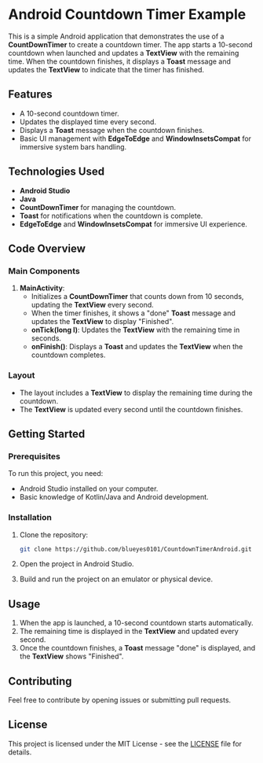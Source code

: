 # Android Countdown Timer Example

This is a simple Android application that demonstrates the use of a **CountDownTimer** to create a countdown timer. The app starts a 10-second countdown when launched and updates a **TextView** with the remaining time. When the countdown finishes, it displays a **Toast** message and updates the **TextView** to indicate that the timer has finished.

## Features
- A 10-second countdown timer.
- Updates the displayed time every second.
- Displays a **Toast** message when the countdown finishes.
- Basic UI management with **EdgeToEdge** and **WindowInsetsCompat** for immersive system bars handling.

## Technologies Used
- **Android Studio**
- **Java**
- **CountDownTimer** for managing the countdown.
- **Toast** for notifications when the countdown is complete.
- **EdgeToEdge** and **WindowInsetsCompat** for immersive UI experience.

## Code Overview

### Main Components
1. **MainActivity**:
   - Initializes a **CountDownTimer** that counts down from 10 seconds, updating the **TextView** every second.
   - When the timer finishes, it shows a "done" **Toast** message and updates the **TextView** to display "Finished".
   - **onTick(long l)**: Updates the **TextView** with the remaining time in seconds.
   - **onFinish()**: Displays a **Toast** and updates the **TextView** when the countdown completes.

### Layout
- The layout includes a **TextView** to display the remaining time during the countdown.
- The **TextView** is updated every second until the countdown finishes.

## Getting Started

### Prerequisites
To run this project, you need:
- Android Studio installed on your computer.
- Basic knowledge of Kotlin/Java and Android development.

### Installation

1. Clone the repository:
    ```bash
    git clone https://github.com/blueyes0101/CountdownTimerAndroid.git
    ```

2. Open the project in Android Studio.

3. Build and run the project on an emulator or physical device.

## Usage

1. When the app is launched, a 10-second countdown starts automatically.
2. The remaining time is displayed in the **TextView** and updated every second.
3. Once the countdown finishes, a **Toast** message "done" is displayed, and the **TextView** shows "Finished".

## Contributing
Feel free to contribute by opening issues or submitting pull requests.

## License
This project is licensed under the MIT License - see the [LICENSE](LICENSE) file for details.
